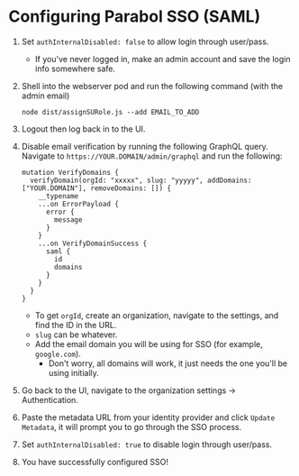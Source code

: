 # Configuring Parabol SSO (SAML)

1. Set `authInternalDisabled: false` to allow login through user/pass.
    - If you've never logged in, make an admin account and save the login info
    somewhere safe.

2. Shell into the webserver pod and run the following command (with the admin
   email)
    ```
    node dist/assignSURole.js --add EMAIL_TO_ADD
    ```
3. Logout then log back in to the UI.

4. Disable email verification by running the following GraphQL query. Navigate
   to `https://YOUR.DOMAIN/admin/graphql` and run the following:
    ```
    mutation VerifyDomains {
      verifyDomain(orgId: "xxxxx", slug: "yyyyy", addDomains: ["YOUR.DOMAIN"], removeDomains: []) {
        __typename
        ...on ErrorPayload {
          error {
            message
          }
        }
        ...on VerifyDomainSuccess {
          saml {
            id
            domains
          }
        }
      }
    }
    ```
    - To get `orgId`, create an organization, navigate to the settings, and find
    the ID in the URL.
    - `slug` can be whatever.
    - Add the email domain you will be using for SSO (for example, `google.com`).
      - Don't worry, all domains will work, it just needs the one you'll be
      using initially.
5. Go back to the UI, navigate to the organization settings -> Authentication.

6. Paste the metadata URL from your identity provider and click
   `Update Metadata`, it will prompt you to go through the SSO process.

7. Set `authInternalDisabled: true` to disable login through user/pass.

8. You have successfully configured SSO!

